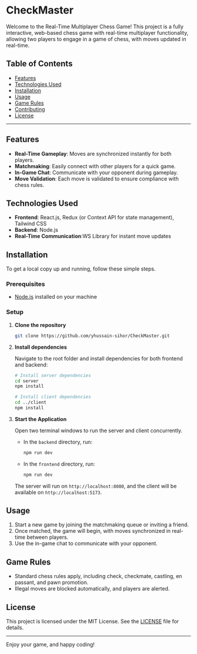 # CheckMaster 

Welcome to the Real-Time Multiplayer Chess Game! This project is a fully interactive, web-based chess game with real-time multiplayer functionality, allowing two players to engage in a game of chess, with moves updated in real-time.

## Table of Contents

- [Features](#features)
- [Technologies Used](#technologies-used)
- [Installation](#installation)
- [Usage](#usage)
- [Game Rules](#game-rules)
- [Contributing](#contributing)
- [License](#license)

---

## Features

- **Real-Time Gameplay**: Moves are synchronized instantly for both players.
- **Matchmaking**: Easily connect with other players for a quick game.
- **In-Game Chat**: Communicate with your opponent during gameplay.
- **Move Validation**: Each move is validated to ensure compliance with chess rules.

## Technologies Used

- **Frontend**: React.js, Redux (or Context API for state management), Tailwind CSS
- **Backend**: Node.js
- **Real-Time Communication**:WS Library for instant move updates

## Installation

To get a local copy up and running, follow these simple steps.

### Prerequisites

- [Node.js](https://nodejs.org/en/download/) installed on your machine

### Setup

1. **Clone the repository**

   ```bash
   git clone https://github.com/yhussain-sihor/CheckMaster.git
   ```

2. **Install dependencies**

   Navigate to the root folder and install dependencies for both frontend and backend:

   ```bash
   # Install server dependencies
   cd server
   npm install

   # Install client dependencies
   cd ../client
   npm install
   ```

3. **Start the Application**

   Open two terminal windows to run the server and client concurrently.

   - In the `backend` directory, run:

     ```bash
     npm run dev
     ```

   - In the `frontend` directory, run:

     ```bash
     npm run dev
     ```

   The server will run on `http://localhost:8080`, and the client will be available on `http://localhost:5173`.

## Usage

1. Start a new game by joining the matchmaking queue or inviting a friend.
2. Once matched, the game will begin, with moves synchronized in real-time between players.
3. Use the in-game chat to communicate with your opponent.

## Game Rules

- Standard chess rules apply, including check, checkmate, castling, en passant, and pawn promotion.
- Illegal moves are blocked automatically, and players are alerted.

## License

This project is licensed under the MIT License. See the [LICENSE](LICENSE) file for details.

---

Enjoy your game, and happy coding!

